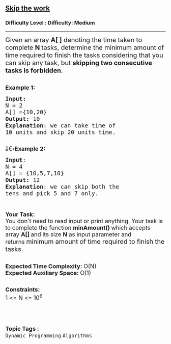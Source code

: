 <h2><a href="https://www.geeksforgeeks.org/problems/skip-the-work5752/1?page=1&difficulty=Medium&status=unsolved&sortBy=submissions">Skip the work</a></h2><h3>Difficulty Level : Difficulty: Medium</h3><hr><div class="problems_problem_content__Xm_eO"><p><span style="font-size:20px">Given an array <strong>A[ ]</strong> denoting the time taken to complete <strong>N </strong>tasks, determine the minimum amount of time required to finish the tasks considering that you can skip any task, but&nbsp;<strong>skipping two consecutive tasks is forbidden</strong>.</span><br>
&nbsp;</p>

<p><span style="font-size:18px"><strong>Example 1:</strong></span></p>

<pre><span style="font-size:18px"><strong>Input:</strong>
N = 2
A[] ={10,20}
<strong>Output:</strong> 10
<strong>Explanation</strong>: we can take time of
10 units and skip 20 units time.
</span></pre>

<p><br>
<span style="font-size:18px">â€‹<strong>Example 2:</strong></span></p>

<pre><span style="font-size:18px"><strong>Input</strong>:
N = 4
A[] = {10,5,7,10}
<strong>Output:</strong> 12
<strong>Explanation</strong>: we can skip both the
tens and pick 5 and 7 only.</span>
</pre>

<p>&nbsp;</p>

<p><span style="font-size:18px"><strong>Your Task:</strong><br>
You don't need to read input or print anything. Your task is to complete the function&nbsp;<strong>minAmount()&nbsp;</strong>which accepts array <strong>A[]&nbsp;</strong>and its size&nbsp;<strong>N</strong>&nbsp;as input parameter and returns&nbsp;</span><span style="font-size:20px">minimum amount of time required to finish the tasks.</span></p>

<p><br>
<span style="font-size:18px"><strong>Expected Time Complexity:&nbsp;</strong>O(N)<br>
<strong>Expected Auxiliary Space:&nbsp;</strong>O(1)</span></p>

<p><br>
<span style="font-size:18px"><strong>Constraints:</strong><br>
1 &lt;= N&nbsp;&lt;= 10<sup>6</sup></span></p>

<p>&nbsp;</p>
</div><br><p><span style=font-size:18px><strong>Topic Tags : </strong><br><code>Dynamic Programming</code>&nbsp;<code>Algorithms</code>&nbsp;